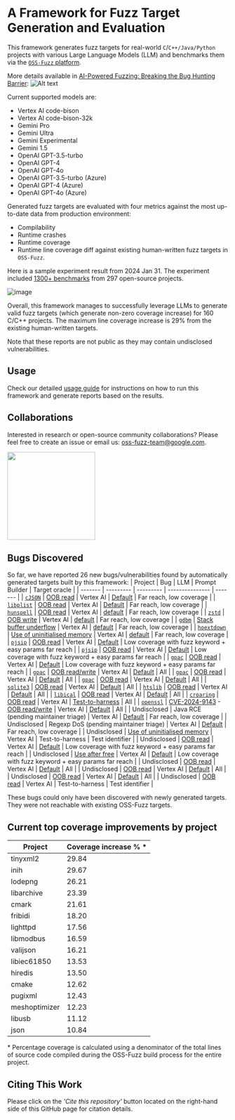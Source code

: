 # A Framework for Fuzz Target Generation and Evaluation

This framework generates fuzz targets for real-world `C`/`C++/Java/Python` projects with
various Large Language Models (LLM) and benchmarks them via the
[`OSS-Fuzz` platform](https://github.com/google/oss-fuzz).

More details available in [AI-Powered Fuzzing: Breaking the Bug Hunting Barrier](https://security.googleblog.com/2023/08/ai-powered-fuzzing-breaking-bug-hunting.html):
![Alt text](images/Overview.png "Overview")

Current supported models are:
- Vertex AI code-bison
- Vertex AI code-bison-32k
- Gemini Pro
- Gemini Ultra
- Gemini Experimental
- Gemini 1.5
- OpenAI GPT-3.5-turbo
- OpenAI GPT-4
- OpenAI GPT-4o
- OpenAI GPT-3.5-turbo (Azure)
- OpenAI GPT-4 (Azure)
- OpenAI GPT-4o (Azure)

Generated fuzz targets are evaluated with four metrics against the most up-to-date data from production environment:
- Compilability
- Runtime crashes
- Runtime coverage
- Runtime line coverage diff against existing human-written fuzz targets in `OSS-Fuzz`.

Here is a sample experiment result from 2024 Jan 31.
The experiment included [1300+ benchmarks](./benchmark-sets/all) from 297 open-source projects.

![image](https://github.com/google/oss-fuzz-gen/assets/759062/fa53698b-e44c-4b58-b5e7-798337c8b752)

Overall, this framework manages to successfully leverage LLMs to generate valid fuzz targets (which generate non-zero coverage increase)
for 160 C/C++ projects. The maximum line coverage increase is 29% from the existing human-written targets.

Note that these reports are not public as they may contain undisclosed vulnerabilities. 

## Usage

Check our detailed [usage guide](./USAGE.md) for instructions on how to run this framework and generate reports based on the results.

## Collaborations
Interested in research or open-source community collaborations?
Please feel free to create an issue or email us: oss-fuzz-team@google.com.

<img src="images/Collaboration.png" width="200" height="200">

## Bugs Discovered

So far, we have reported 26 new bugs/vulnerabilities found by automatically generated targets built
by this framework:
| Project |    Bug    |    LLM    | Prompt Builder | Target oracle |
| ------- | --------- | --------- | --------------- | ------- |
| [`cJSON`](https://github.com/google/oss-fuzz/tree/master/projects/cjson) | [OOB read](https://github.com/DaveGamble/cJSON/issues/800) | Vertex AI | [Default](prompts/template_xml) | Far reach, low coverage |
| [`libplist`](https://github.com/google/oss-fuzz/tree/master/projects/libplist) | [OOB read](https://github.com/libimobiledevice/libplist/issues/244) | Vertex AI | [Default](prompts/template_xml) | Far reach, low coverage |
| [`hunspell`](https://github.com/google/oss-fuzz/tree/master/projects/hunspell) | [OOB read](https://github.com/hunspell/hunspell/issues/996) | Vertex AI | [default](prompts/template_xml) | Far reach, low coverage |
| [`zstd`](https://github.com/google/oss-fuzz/tree/master/projects/zstd) | [OOB write](https://bugs.chromium.org/p/oss-fuzz/issues/detail?id=67497) | Vertex AI | [default](prompts/template_xml) | Far reach, low coverage |
| [`gdbm`](https://github.com/google/oss-fuzz/tree/master/projects/gdbm) | [Stack buffer underflow](https://bugs.chromium.org/p/oss-fuzz/issues/detail?id=67483) | Vertex AI | [default](prompts/template_xml) | Far reach, low coverage |
| [`hoextdown`](https://github.com/google/oss-fuzz/tree/master/projects/hoextdown) | [Use of uninitialised memory](https://bugs.chromium.org/p/oss-fuzz/issues/detail?id=67516) | Vertex AI | [default](prompts/template_xml) | Far reach, low coverage |
| [`pjsip`](https://github.com/google/oss-fuzz/tree/master/projects/pjsip) | [OOB read](https://bugs.chromium.org/p/oss-fuzz/issues/detail?id=71356) | Vertex AI | [Default](prompts/template_xml) | Low coverage with fuzz keyword + easy params far reach |
| [`pjsip`](https://github.com/google/oss-fuzz/tree/master/projects/pjsip)  | [OOB read](https://bugs.chromium.org/p/oss-fuzz/issues/detail?id=71357) | Vertex AI | [Default](prompts/template_xml) | Low coverage with fuzz keyword + easy params far reach |
| [`gpac`](https://github.com/google/oss-fuzz/tree/master/projects/gpac) | [OOB read](https://bugs.chromium.org/p/oss-fuzz/issues/detail?id=71358) | Vertex AI | [Default](prompts/template_xml) | Low coverage with fuzz keyword + easy params far reach |
| [`gpac`](https://github.com/google/oss-fuzz/tree/master/projects/gpac)  | [OOB read/write](https://bugs.chromium.org/p/oss-fuzz/issues/detail?id=71542) | Vertex AI | [Default](prompts/template_xml) | All |
| [`gpac`](https://github.com/google/oss-fuzz/tree/master/projects/gpac)  | [OOB read](https://bugs.chromium.org/p/oss-fuzz/issues/detail?id=71543) | Vertex AI | [Default](prompts/template_xml) | All |
| [`gpac`](https://github.com/google/oss-fuzz/tree/master/projects/gpac)  | [OOB read](https://bugs.chromium.org/p/oss-fuzz/issues/detail?id=71544) | Vertex AI | [Default](prompts/template_xml) | All |
| [`sqlite3`](https://github.com/google/oss-fuzz/tree/master/projects/sqlite3) | [OOB read](https://issues.oss-fuzz.com/issues/42538590) | Vertex AI | [Default](prompts/template_xml) | All |
| [`htslib`](https://github.com/google/oss-fuzz/tree/master/projects/htslib) | [OOB read](https://bugs.chromium.org/p/oss-fuzz/issues/detail?id=71740) | Vertex AI | [Default](prompts/template_xml) | All |
| [`libical`](https://github.com/google/oss-fuzz/tree/master/projects/libical) | [OOB read](https://bugs.chromium.org/p/oss-fuzz/issues/detail?id=71741) | Vertex AI | [Default](prompts/template_xml) | All |
| [`croaring`](https://github.com/google/oss-fuzz/tree/master/projects/croaring) | [OOB read](https://bugs.chromium.org/p/oss-fuzz/issues/detail?id=71738) | Vertex AI | [Test-to-harness](prompts/template_xml) | All |
| [`openssl`](https://github.com/google/oss-fuzz/tree/master/projects/openssl) | [CVE-2024-9143](https://www.cve.org/CVERecord?id=CVE-2024-9143) - [OOB read/write](https://g-issues.oss-fuzz.com/issues/42538437) | Vertex AI | [Default](prompts/template_xml) | All |
| Undisclosed | Java RCE (pending maintainer triage) | Vertex AI |  [Default](prompts/template_xml) | Far reach, low coverage |
| Undisclosed | Regexp DoS (pending maintainer triage) | Vertex AI |  [Default](prompts/template_xml) | Far reach, low coverage |
| Undisclosed | [Use of uninitialised memory](https://bugs.chromium.org/p/oss-fuzz/issues/detail?id=71354) | Vertex AI | Test-to-harness | Test identifier |
| Undisclosed | [OOB read](https://bugs.chromium.org/p/oss-fuzz/issues/detail?id=71359) | Vertex AI | [Default](prompts/template_xml) | Low coverage with fuzz keyword + easy params far reach |
| Undisclosed | [Use after free](https://bugs.chromium.org/p/oss-fuzz/issues/detail?id=71360) | Vertex AI | [Default](prompts/template_xml) | Low coverage with fuzz keyword + easy params far reach |
| Undisclosed | [OOB read](https://bugs.chromium.org/p/oss-fuzz/issues/detail?id=71619) | Vertex AI | [Default](prompts/template_xml) | All |
| Undisclosed | [OOB read](https://bugs.chromium.org/p/oss-fuzz/issues/detail?id=71650) | Vertex AI | [Default](prompts/template_xml) | All |
| Undisclosed | [OOB read](https://bugs.chromium.org/p/oss-fuzz/issues/detail?id=71759) | Vertex AI | [Default](prompts/template_xml) | All |
| Undisclosed | [OOB read](https://issues.oss-fuzz.com/issues/370872803) | Vertex AI | Test-to-harness | Test identifier |

These bugs could only have been discovered with newly generated targets. They were not reachable with existing OSS-Fuzz targets.

## Current top coverage improvements by project

| Project  | Coverage increase % * |
|----------|-------------------|
| tinyxml2 | 29.84 |
| inih | 29.67 |   
| lodepng | 26.21 |
| libarchive | 23.39 |
| cmark | 21.61 | 
| fribidi | 18.20 |    
| lighttpd | 17.56 |
| libmodbus | 16.59 |
| valijson | 16.21 |
| libiec61850 | 13.53 |
| hiredis | 13.50 |
| cmake | 12.62 | 
| pugixml | 12.43 | 
| meshoptimizer | 12.23 |
| libusb | 11.12 | 
| json | 10.84 |

\* Percentage coverage is calculated using a denominator of the total lines of source code compiled during the
OSS-Fuzz build process for the entire project.

## Citing This Work
Please click on the _'Cite this repository'_ button located on the right-hand side of this GitHub page for citation details.
